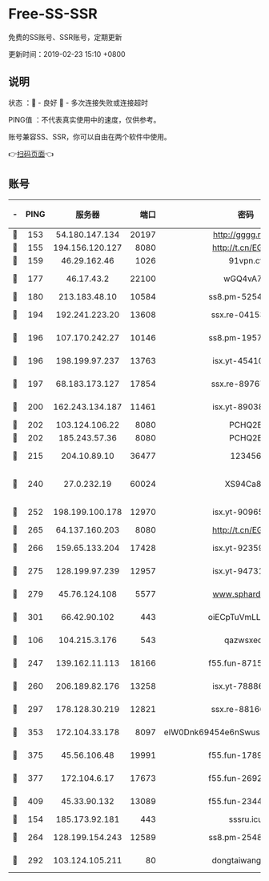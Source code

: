 # Free-SS-SSR

免费的SS账号、SSR账号，定期更新

更新时间：2019-02-23 15:10 +0800

## 说明

状态     ：🙂 - 良好 🙁 - 多次连接失败或连接超时

PING值   ：不代表真实使用中的速度，仅供参考。

账号兼容SS、SSR，你可以自由在两个软件中使用。

👉[扫码页面](https://liesauer.github.io/free-ss-ssr.github.io/)👈

## 账号

|-|PING|服务器|端口|密码|加密方式|区域|
|:----:|:----:|:-----:|-----:|:----:|:----:|:----:|
|🙂|153|54.180.147.134|20197|http://gggg.rocks|chacha20|KR|
|🙂|155|194.156.120.127|8080|http://t.cn/EGJIyrl|rc4-md5|RU|
|🙂|159|46.29.162.46|1026|91vpn.cf|rc4-md5|RU|
|🙂|177|46.17.43.2|22100|wGQ4vA7D|aes-256-gcm|RU|
|🙂|180|213.183.48.10|10584|ss8.pm-52546050|rc4-md5|RU|
|🙂|194|192.241.223.20|13608|ssx.re-04153947|aes-256-cfb|US|
|🙂|196|107.170.242.27|10146|ss8.pm-19577834|aes-256-cfb|US|
|🙂|196|198.199.97.237|13763|isx.yt-45410727|aes-256-cfb|US|
|🙂|197|68.183.173.127|17854|ssx.re-89767953|aes-256-cfb|US|
|🙂|200|162.243.134.187|11461|isx.yt-89038787|aes-256-cfb|US|
|🙂|202|103.124.106.22|8080|PCHQ2E|rc4-md5|US|
|🙂|202|185.243.57.36|8080|PCHQ2E|rc4-md5|US|
|🙂|215|204.10.89.10|36477|123456|aes-256-cfb|US|
|🙂|240|27.0.232.19|60024|XS94Ca8K|xchacha20-ietf-poly1305|HK|
|🙂|252|198.199.100.178|12970|isx.yt-90965243|aes-256-cfb|US|
|🙂|265|64.137.160.203|8080|http://t.cn/EGJIyrl|rc4-md5|CA|
|🙂|266|159.65.133.204|17428|isx.yt-92359106|aes-256-cfb|SG|
|🙂|275|128.199.97.239|12957|isx.yt-94731774|aes-256-cfb|SG|
|🙂|279|45.76.124.108|5577|www.sphard.com|aes-256-cfb|AU|
|🙂|301|66.42.90.102|443|oiECpTuVmLLxk4Ts|aes-256-cfb|US|
|🙂|106|104.215.3.176|543|qazwsxedc|aes-256-gcm|JP|
|🙂|247|139.162.11.113|18166|f55.fun-87155784|aes-256-cfb|SG|
|🙂|260|206.189.82.176|13258|isx.yt-78886970|aes-256-cfb|SG|
|🙂|297|178.128.30.219|12821|ssx.re-88166677|aes-256-cfb|SG|
|🙂|353|172.104.33.178|8097|eIW0Dnk69454e6nSwuspv9DmS201tQ0D|aes-256-cfb|SG|
|🙂|375|45.56.106.48|19991|f55.fun-17890118|aes-256-cfb|US|
|🙂|377|172.104.6.17|17673|f55.fun-26926013|aes-256-cfb|US|
|🙂|409|45.33.90.132|13089|f55.fun-23448160|aes-256-cfb|US|
|🙁|154|185.173.92.181|443|sssru.icu|rc4-md5|RU|
|🙁|264|128.199.154.243|12589|ss8.pm-25483788|aes-256-cfb|SG|
|🙁|292|103.124.105.211|80|dongtaiwang.com|aes-256-cfb|US|
